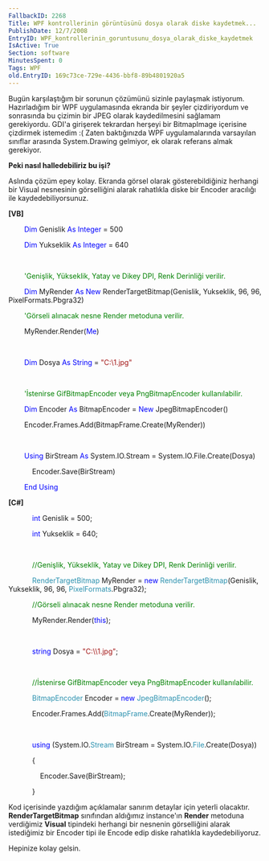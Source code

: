 ```yaml
---
FallbackID: 2268
Title: WPF kontrollerinin görüntüsünü dosya olarak diske kaydetmek...
PublishDate: 12/7/2008
EntryID: WPF_kontrollerinin_goruntusunu_dosya_olarak_diske_kaydetmek
IsActive: True
Section: software
MinutesSpent: 0
Tags: WPF
old.EntryID: 169c73ce-729e-4436-bbf8-89b4801920a5
---
```

Bugün karşılaştığım bir sorunun çözümünü sizinle paylaşmak istiyorum.
Hazırladığım bir WPF uygulamasında ekranda bir şeyler çizdiriyordum ve
sonrasında bu çizimin bir JPEG olarak kaydedilmesini sağlamam
gerekiyordu. GDI'a girişerek tekrardan herşeyi bir BitmapImage içerisine
çizdirmek istemedim :( Zaten baktığınızda WPF uygulamalarında varsayılan
sınıflar arasında System.Drawing gelmiyor, ek olarak referans almak
gerekiyor.

**Peki nasıl halledebiliriz bu işi?**

Aslında çözüm epey kolay. Ekranda görsel olarak gösterebildiğiniz
herhangi bir Visual nesnesinin görselliğini alarak rahatlıkla diske bir
Encoder aracılığı ile kaydedebiliyorsunuz.

**[VB]**

        <span style="color: blue;">Dim</span> Genislik <span
style="color: blue;">As</span> <span style="color: blue;">Integer</span>
= 500

        <span style="color: blue;">Dim</span> Yukseklik <span
style="color: blue;">As</span> <span style="color: blue;">Integer</span>
= 640

 

        <span style="color: green;">'Genişlik, Yükseklik, Yatay ve Dikey
DPI, Renk Derinliği verilir.</span>

        <span style="color: blue;">Dim</span> MyRender <span
style="color: blue;">As</span> <span style="color: blue;">New</span>
RenderTargetBitmap(Genislik, Yukseklik, 96, 96, PixelFormats.Pbgra32)

        <span style="color: green;">'Görseli alınacak nesne Render
metoduna verilir.</span>

        MyRender.Render(<span style="color: blue;">Me</span>)

 

        <span style="color: blue;">Dim</span> Dosya <span
style="color: blue;">As</span> <span style="color: blue;">String</span>
= <span style="color: #a31515;">"C:\\1.jpg"</span>

 

        <span style="color: green;">'İstenirse GifBitmapEncoder veya
PngBitmapEncoder kullanılabilir.</span>

        <span style="color: blue;">Dim</span> Encoder <span
style="color: blue;">As</span> BitmapEncoder = <span
style="color: blue;">New</span> JpegBitmapEncoder()

        Encoder.Frames.Add(BitmapFrame.Create(MyRender))

 

        <span style="color: blue;">Using</span> BirStream <span
style="color: blue;">As</span> System.IO.Stream =
System.IO.File.Create(Dosya)

            Encoder.Save(BirStream)

        <span style="color: blue;">End</span> <span
style="color: blue;">Using</span>

**[C\#]**

            <span style="color: blue;">int</span> Genislik = 500;

            <span style="color: blue;">int</span> Yukseklik = 640;

 

            <span style="color: green;">//Genişlik, Yükseklik, Yatay ve
Dikey DPI, Renk Derinliği verilir.</span>

            <span style="color: #2b91af;">RenderTargetBitmap</span>
MyRender = <span style="color: blue;">new</span> <span
style="color: #2b91af;">RenderTargetBitmap</span>(Genislik, Yukseklik,
96, 96, <span style="color: #2b91af;">PixelFormats</span>.Pbgra32);

            <span style="color: green;">//Görseli alınacak nesne Render
metoduna verilir.</span>

            MyRender.Render(<span style="color: blue;">this</span>);

 

            <span style="color: blue;">string</span> Dosya = <span
style="color: #a31515;">"C:\\\\1.jpg"</span>;

 

            <span style="color: green;">//İstenirse GifBitmapEncoder
veya PngBitmapEncoder kullanılabilir.</span>

            <span style="color: #2b91af;">BitmapEncoder</span> Encoder =
<span style="color: blue;">new</span> <span
style="color: #2b91af;">JpegBitmapEncoder</span>();

            Encoder.Frames.Add(<span
style="color: #2b91af;">BitmapFrame</span>.Create(MyRender));

 

            <span style="color: blue;">using</span> (System.IO.<span
style="color: #2b91af;">Stream</span> BirStream = System.IO.<span
style="color: #2b91af;">File</span>.Create(Dosya))

            {

                Encoder.Save(BirStream);

            }

Kod içerisinde yazdığım açıklamalar sanırım detaylar için yeterli
olacaktır. **RenderTargetBitmap** sınıfından aldığımız instance'ın
**Render** metoduna verdiğimiz **Visual** tipindeki herhangi bir
nesnenin görselliğini alarak istediğimiz bir Encoder tipi ile Encode
edip diske rahatlıkla kaydedebiliyoruz.

Hepinize kolay gelsin.


